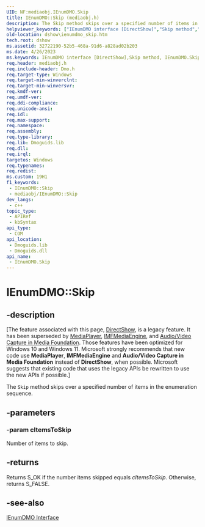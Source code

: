 ```yaml
---
UID: NF:mediaobj.IEnumDMO.Skip
title: IEnumDMO::Skip (mediaobj.h)
description: The Skip method skips over a specified number of items in the enumeration sequence.
helpviewer_keywords: ["IEnumDMO interface [DirectShow]","Skip method","IEnumDMO.Skip","IEnumDMO::Skip","IEnumDMOSkip","Skip","Skip method [DirectShow]","Skip method [DirectShow]","IEnumDMO interface","dshow.ienumdmo_skip","mediaobj/IEnumDMO::Skip"]
old-location: dshow\ienumdmo_skip.htm
tech.root: dshow
ms.assetid: 32722190-52b5-468a-91d6-a828ad02b203
ms.date: 4/26/2023
ms.keywords: IEnumDMO interface [DirectShow],Skip method, IEnumDMO.Skip, IEnumDMO::Skip, IEnumDMOSkip, Skip, Skip method [DirectShow], Skip method [DirectShow],IEnumDMO interface, dshow.ienumdmo_skip, mediaobj/IEnumDMO::Skip
req.header: mediaobj.h
req.include-header: Dmo.h
req.target-type: Windows
req.target-min-winverclnt: 
req.target-min-winversvr: 
req.kmdf-ver: 
req.umdf-ver: 
req.ddi-compliance: 
req.unicode-ansi: 
req.idl: 
req.max-support: 
req.namespace: 
req.assembly: 
req.type-library: 
req.lib: Dmoguids.lib
req.dll: 
req.irql: 
targetos: Windows
req.typenames: 
req.redist: 
ms.custom: 19H1
f1_keywords:
 - IEnumDMO::Skip
 - mediaobj/IEnumDMO::Skip
dev_langs:
 - c++
topic_type:
 - APIRef
 - kbSyntax
api_type:
 - COM
api_location:
 - Dmoguids.lib
 - Dmoguids.dll
api_name:
 - IEnumDMO.Skip
---
```


# IEnumDMO::Skip


## -description

\[The feature associated with this page, [DirectShow](/windows/win32/directshow/directshow), is a legacy feature. It has been superseded by [MediaPlayer](/uwp/api/Windows.Media.Playback.MediaPlayer), [IMFMediaEngine](/windows/win32/api/mfmediaengine/nn-mfmediaengine-imfmediaengine), and [Audio/Video Capture in Media Foundation](windows/win32/medfound/audio-video-capture-in-media-foundation). Those features have been optimized for Windows 10 and Windows 11. Microsoft strongly recommends that new code use **MediaPlayer**, **IMFMediaEngine** and **Audio/Video Capture in Media Foundation** instead of **DirectShow**, when possible. Microsoft suggests that existing code that uses the legacy APIs be rewritten to use the new APIs if possible.\]

The <code>Skip</code> method skips over a specified number of items in the enumeration sequence.

## -parameters

### -param cItemsToSkip

Number of items to skip.

## -returns

Returns S_OK if the number items skipped equals <i>cItemsToSkip</i>. Otherwise, returns S_FALSE.

## -see-also

<a href="/windows/desktop/api/mediaobj/nn-mediaobj-ienumdmo">IEnumDMO Interface</a>